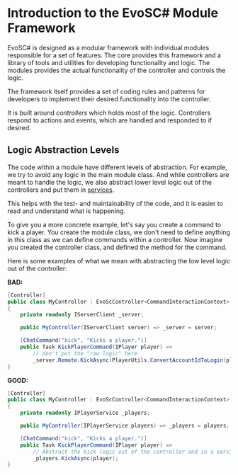 # Introduction to the EvoSC# Module Framework
EvoSC# is designed as a modular framework with individual modules responsible for a set of features. The core provides this framework and a library of tools and utilities for developing functionality and logic. The modules provides the actual functionality of the controller and controls the logic.

The framework itself provides a set of coding rules and patterns for developers to implement their desired functionality into the controller.

It is built around *controllers* which holds most of the logic. Controllers respond to actions and events, which are handled and responded to if desired.

## Logic Abstraction Levels
The code within a module have different levels of abstraction. For example, we try to avoid any logic in the main module class. And while controllers are meant to handle the logic, we also abstract lower level logic out of the controllers and put them in [services](/development/modules/advanced/services).

This helps with the test- and maintainability of the code, and it is easier to read and understand what is happening.

To give you a more concrete example, let's say you create a command to kick a player. You create the module class, we don't need to define anything in this class as we can define commands within a controller. Now imagine you created the controller class, and defined the method for the command.

Here is some examples of what we mean with abstracting the low level logic out of the controller:

**BAD:**
```csharp
[Controller]
public class MyController : EvoScController<CommandInteractionContext>
{
    private readonly IServerClient _server;

    public MyController(IServerClient server) => _server = server;

    [ChatCommand("kick", "Kicks a player.")]
    public Task KickPlayerCommand(IPlayer player) =>
        // don't put the "raw logic" here
        _server.Remote.KickAsync(PlayerUtils.ConvertAccountIdToLogin(player.AccountId)); // [!code error]
}
```

**GOOD:**
```csharp
[Controller]
public class MyController : EvoScController<CommandInteractionContext>
{
    private readonly IPlayerService _players;

    public MyController(IPlayerService players) => _players = players;

    [ChatCommand("kick", "Kicks a player.")]
    public Task KickPlayerCommand(IPlayer player) =>
        // Abstract the kick logic out of the controller and in a service
        _players.KickAsync(player);
}
```
